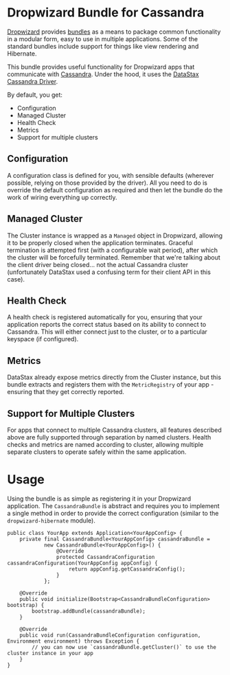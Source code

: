 # Dropwizard Bundle for Cassandra

[Dropwizard](http://dropwizard.io) provides [bundles](http://dropwizard.github.io/dropwizard/manual/core.html#bundles)
as a means to package common functionality in a modular form, easy to use in multiple applications. Some of the standard
bundles include support for things like view rendering and Hibernate.

This bundle provides useful functionality for Dropwizard apps that communicate with [Cassandra](http://cassandra.apache.org).
Under the hood, it uses the [DataStax Cassandra Driver](http://www.datastax.com/documentation/developer/java-driver/2.0/java-driver/whatsNew2.html).

By default, you get:

* Configuration
* Managed Cluster
* Health Check
* Metrics
* Support for multiple clusters

## Configuration

A configuration class is defined for you, with sensible defaults (wherever possible, relying on those provided by the driver).
All you need to do is override the default configuration as required and then let the bundle do the work of wiring everything
up correctly.

## Managed Cluster

The Cluster instance is wrapped as a `Managed` object in Dropwizard, allowing it to be properly closed when the application
terminates. Graceful termination is attempted first (with a configurable wait period), after which the cluster will be
forcefully terminated. Remember that we're talking about the client driver being closed... not the actual Cassandra cluster
(unfortunately DataStax used a confusing term for their client API in this case).

## Health Check

A health check is registered automatically for you, ensuring that your application reports the correct status based on
its ability to connect to Cassandra. This will either connect just to the cluster, or to a particular keyspace (if configured).

## Metrics

DataStax already expose metrics directly from the Cluster instance, but this bundle extracts and registers them with the
`MetricRegistry` of your app - ensuring that they get correctly reported.

## Support for Multiple Clusters

For apps that connect to multiple Cassandra clusters, all features described above are fully supported through separation
by named clusters. Health checks and metrics are named according to cluster, allowing multiple separate clusters to
operate safely within the same application.


# Usage

Using the bundle is as simple as registering it in your Dropwizard application. The `CassandraBundle` is abstract and
requires you to implement a single method in order to provide the correct configuration (similar to the `dropwizard-hibernate` module).

    public class YourApp extends Application<YourAppConfig> {
        private final CassandraBundle<YourAppConfig> cassandraBundle =
                new CassandraBundle<YourAppConfig>() {
                    @Override
                    protected CassandraConfiguration cassandraConfiguration(YourAppConfig appConfig) {
                        return appConfig.getCassandraConfig();
                    }
                };

        @Override
        public void initialize(Bootstrap<CassandraBundleConfiguration> bootstrap) {
            bootstrap.addBundle(cassandraBundle);
        }

        @Override
        public void run(CassandraBundleConfiguration configuration, Environment environment) throws Exception {
            // you can now use `cassandraBundle.getCluster()` to use the cluster instance in your app
        }
    }
